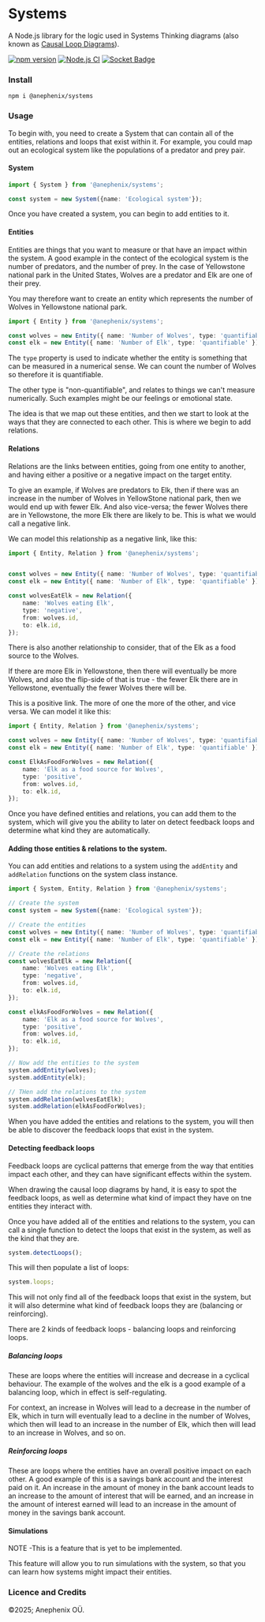 # Systems

A Node.js library for the logic used in Systems Thinking diagrams (also known as [Causal Loop Diagrams](https://en.wikipedia.org/wiki/Causal_loop_diagram)).

[![npm version](https://badge.fury.io/js/%40anephenix%2Fsystems.svg)](https://badge.fury.io/js/%40anephenix%2Fsystems) [![Node.js CI](https://github.com/anephenix/systems/actions/workflows/node.js.yml/badge.svg)](https://github.com/anephenix/systems/actions/workflows/node.js.yml) [![Socket Badge](https://socket.dev/api/badge/npm/package/@anephenix/systems)](https://socket.dev/npm/package/@anephenix/systems)

### Install

```shell
npm i @anephenix/systems
```

### Usage

To begin with, you need to create a System that can contain all of the entities, relations and loops that exist within it. For example, you could map 
out an ecological system like the populations of a predator and prey pair.

#### System

```TypeScript
import { System } from '@anephenix/systems';

const system = new System({name: 'Ecological system'});
```

Once you have created a system, you can begin to add entities to it.

#### Entities

Entities are things that you want to measure or that have an impact within the system. A good example in the contect of the ecological system is the number of predators, and the number of prey. In the case of Yellowstone national park in the United States, Wolves are a predator and Elk are one of their prey.

You may therefore want to create an entity which represents the number of Wolves in Yellowstone national park.

```typescript
import { Entity } from '@anephenix/systems';

const wolves = new Entity({ name: 'Number of Wolves', type: 'quantifiable' });
const elk = new Entity({ name: 'Number of Elk', type: 'quantifiable' });
```

The `type` property is used to indicate whether the entity is something that can be measured in a numerical sense. We can count the number of Wolves so therefore it is quantifiable.

The other type is "non-quantifiable", and relates to things we can't measure numerically. Such examples might be our feelings or emotional state.

The idea is that we map out these entities, and then we start to look at the ways that they are connected to each other. This is where we begin to add relations.

#### Relations

Relations are the links between entities, going from one entity to another, and having either a positive or a negative impact on the target entity.

To give an example, if Wolves are predators to Elk, then if there was an increase in the number of Wolves in YellowStone national park, then we would end up with fewer Elk. And also vice-versa; the fewer Wolves there are in Yellowstone, the more Elk there are likely to be. This is what we would call a negative link.

We can model this relationship as a negative link, like this:

```typescript
import { Entity, Relation } from '@anephenix/systems';


const wolves = new Entity({ name: 'Number of Wolves', type: 'quantifiable' });
const elk = new Entity({ name: 'Number of Elk', type: 'quantifiable' });

const wolvesEatElk = new Relation({
    name: 'Wolves eating Elk',
    type: 'negative',
    from: wolves.id,
    to: elk.id,
});
```

There is also another relationship to consider, that of the Elk as a food source to the Wolves.

If there are more Elk in Yellowstone, then there will eventually be more Wolves, and also the flip-side of that is true - the fewer Elk there are in Yellowstone, 
eventually the fewer Wolves there will be.

This is a positive link. The more of one the more of the other, and vice versa. We can model it like this:

```typescript
import { Entity, Relation } from '@anephenix/systems';

const wolves = new Entity({ name: 'Number of Wolves', type: 'quantifiable' });
const elk = new Entity({ name: 'Number of Elk', type: 'quantifiable' });

const ElkAsFoodForWolves = new Relation({
    name: 'Elk as a food source for Wolves',
    type: 'positive',
    from: wolves.id,
    to: elk.id,
});
```

Once you have defined entities and relations, you can add them to the system, which will give you the ability to later on detect feedback loops and determine what kind they are automatically.

#### Adding those entities & relations to the system.

You can add entities and relations to a system using the `addEntity` and `addRelation` functions on the system class instance.

```typescript
import { System, Entity, Relation } from '@anephenix/systems';

// Create the system
const system = new System({name: 'Ecological system'});

// Create the entities
const wolves = new Entity({ name: 'Number of Wolves', type: 'quantifiable' });
const elk = new Entity({ name: 'Number of Elk', type: 'quantifiable' });

// Create the relations
const wolvesEatElk = new Relation({
    name: 'Wolves eating Elk',
    type: 'negative',
    from: wolves.id,
    to: elk.id,
});

const elkAsFoodForWolves = new Relation({
    name: 'Elk as a food source for Wolves',
    type: 'positive',
    from: wolves.id,
    to: elk.id,
});

// Now add the entities to the system
system.addEntity(wolves);
system.addEntity(elk);

// THen add the relations to the system
system.addRelation(wolvesEatElk);
system.addRelation(elkAsFoodForWolves);
```

When you have added the entities and relations to the system, you will then be able to discover the feedback loops that exist in the system.

#### Detecting feedback loops

Feedback loops are cyclical patterns that emerge from the way that entities impact each other, and they can have significant effects within the system.

When drawing the causal loop diagrams by hand, it is easy to spot the feedback loops, as well as determine what kind of impact they have on tne entities they interact with.

Once you have added all of the entities and relations to the system, you can call a single function to detect the loops that exist in the system, as well as the kind that they are.

```typescript
system.detectLoops();
```

This will then populate a list of loops:

```typescript
system.loops;
```

This will not only find all of the feedback loops that exist in the system, but it will also determine what kind of feedback loops they are (balancing or reinforcing).

There are 2 kinds of feedback loops - balancing loops and reinforcing loops.

##### Balancing loops

These are loops where the entities will increase and decrease in a cyclical behaviour. The example of the wolves and the elk is a good example of a balancing loop, which in effect is self-regulating.

For context, an increase in Wolves will lead to a decrease in the number of Elk, 
which in turn will eventually lead to a decline in the number of Wolves, which then will lead to an increase in the number of Elk, which then will lead to an increase in Wolves, and so on.

##### Reinforcing loops

These are loops where the entities have an overall positive impact on each other. A good example of this is a savings bank account and the interest paid on it. An increase in the amount of money in the bank account leads to an increase to the amount of interest that will be earned, and an increase in the amount of interest earned will lead to an increase in the amount of money in the savings bank account.

#### Simulations

NOTE -This is a feature that is yet to be implemented. 

This feature will allow you to run simulations with the system, so that you can learn how systems might impact their entities.

### Licence and Credits

&copy;2025; Anephenix OÜ.
